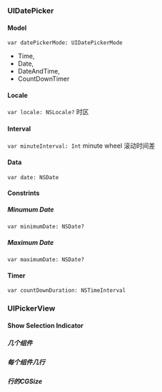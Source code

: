 ### UIDatePicker

#### Model
`var datePickerMode: UIDatePickerMode` 
- Time,
- Date,
- DateAndTime,
- CountDownTimer 

#### Locale 
`var locale: NSLocale?` 时区
#### Interval
`var minuteInterval: Int` minute wheel 滚动时间差

#### Data
`var date: NSDate`
#### Constrints 
##### Minumum Date
`var minimumDate: NSDate?`
##### Maximum Date
`var maximumDate: NSDate?`

#### Timer
`var countDownDuration: NSTimeInterval`


### UIPickerView
#### Show Selection Indicator

##### 几个组件
##### 每个组件几行
##### 行的CGSize

